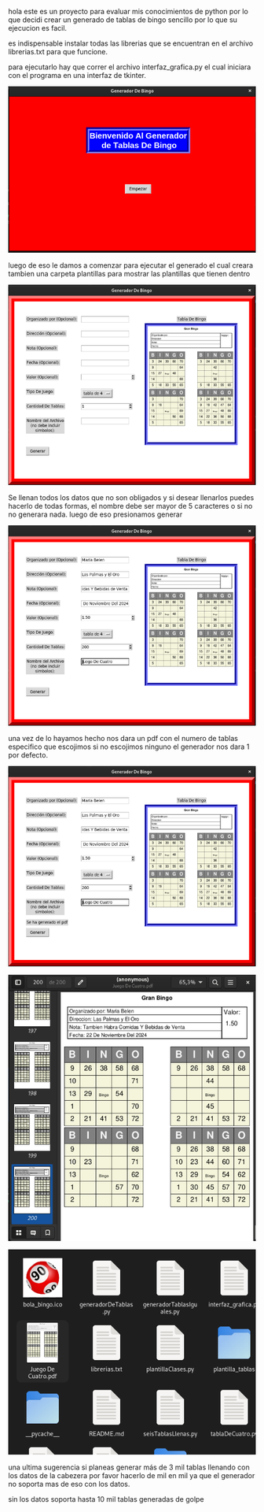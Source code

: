 hola este es un proyecto para evaluar mis conocimientos de python por lo que decidi crear un generado de tablas
de bingo sencillo por lo que su ejecucion es facil.

es indispensable instalar todas las librerias que se encuentran en el archivo librerias.txt para que funcione.

para ejecutarlo hay que correr el archivo interfaz_grafica.py el cual iniciara con el programa en una interfaz
de tkinter.


![Imagen del Generador Inicio](./img/img2.png)


luego de eso le damos a comenzar para ejecutar el generado el cual creara tambien una carpeta plantillas para mostrar las plantillas que tienen dentro


![Imagen del Generador Inicio](./img/img3.png)


Se llenan todos los datos que no son obligados y si desear llenarlos puedes hacerlo de todas formas, el nombre debe ser mayor de 5 caracteres o si no no generara 
nada. luego de eso presionamos generar


![Imagen del Generador Inicio](./img/img4.png)


una vez de lo hayamos hecho nos dara un pdf con el numero de tablas especifico que escojimos si no escojimos ninguno el generador nos dara 1 por defecto.


![Imagen del Generador Inicio](./img/img5.png)



![Imagen del Generador Inicio](./img/img6.png)


![Imagen del Generador Inicio](./img/img1.png)


una ultima sugerencia si planeas generar más de 3 mil tablas llenando con los datos de la cabezera por favor hacerlo de mil en mil ya que el generador no soporta mas de eso 
con los datos.

sin los datos soporta hasta 10 mil tablas generadas de golpe
